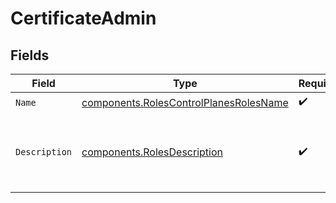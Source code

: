 # CertificateAdmin


## Fields

| Field                                                                                            | Type                                                                                             | Required                                                                                         | Description                                                                                      | Example                                                                                          |
| ------------------------------------------------------------------------------------------------ | ------------------------------------------------------------------------------------------------ | ------------------------------------------------------------------------------------------------ | ------------------------------------------------------------------------------------------------ | ------------------------------------------------------------------------------------------------ |
| `Name`                                                                                           | [components.RolesControlPlanesRolesName](../../models/components/rolescontrolplanesrolesname.md) | :heavy_check_mark:                                                                               | N/A                                                                                              |                                                                                                  |
| `Description`                                                                                    | [components.RolesDescription](../../models/components/rolesdescription.md)                       | :heavy_check_mark:                                                                               | N/A                                                                                              | This role grants full write access to administer certificates.                                   |